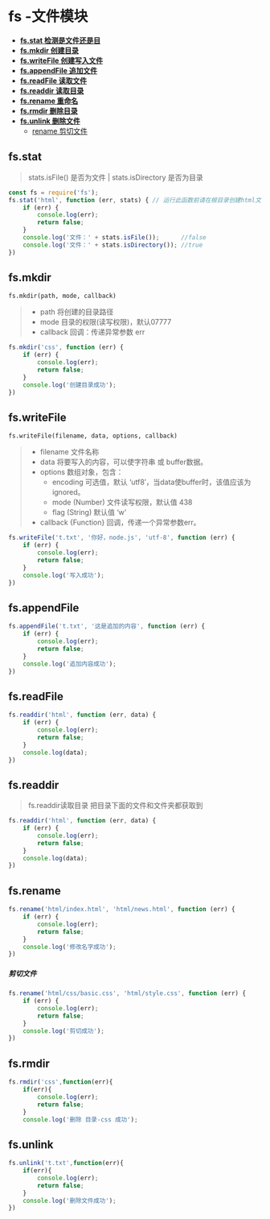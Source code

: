 # fs -文件模块

* [**fs.stat 检测是文件还是目**](#fsstat)
* [**fs.mkdir 创建目录**](#fsmkdir)
* [**fs.writeFile 创建写入文件**](#fswritefile)
* [**fs.appendFile 追加文件**](#fsappendfile)
* [**fs.readFile 读取文件**](#fsreadfile)
* [**fs.readdir 读取目录**](#fsreaddir)
* [**fs.rename 重命名**](#fsrename)
* [**fs.rmdir 删除目录**](#fsrmdir)
* [**fs.unlink 删除文件**](#fsunlink)
  * [rename 剪切文件](#剪切文件)

## fs.stat

> stats.isFile\(\) 是否为文件 \| stats.isDirectory 是否为目录

```js
const fs = require('fs');
fs.stat('html', function (err, stats) { // 运行此函数前请在根目录创建html文件夹
    if (err) {
        console.log(err);
        return false;
    }
    console.log('文件：' + stats.isFile());      //false
    console.log('文件：' + stats.isDirectory()); //true
})
```

## fs.mkdir

`fs.mkdir(path, mode, callback)`

> * path 将创建的目录路径
> * mode 目录的权限\(读写权限\)，默认07777
> * callback 回调：传递异常参数 err

```js
fs.mkdir('css', function (err) {
    if (err) {
        console.log(err);
        return false;
    }
    console.log('创建目录成功');
})
```

## fs.writeFile

`fs.writeFile(filename, data, options, callback)`

> * filename   文件名称
> * data    将要写入的内容，可以使字符串 或 buffer数据。
> * options   数组对象，包含：
>   * encoding   可选值，默认 ‘utf8′，当data使buffer时，该值应该为 ignored。
>   * mode   \(Number\)        文件读写权限，默认值 438
>   * flag       \(String\)            默认值 ‘w'
> * callback {Function}  回调，传递一个异常参数err。

```js
fs.writeFile('t.txt', '你好，node.js', 'utf-8', function (err) {
    if (err) {
        console.log(err);
        return false;
    }
    console.log('写入成功');
})
```

## fs.appendFile

```js
fs.appendFile('t.txt', '这是追加的内容', function (err) {
    if (err) {
        console.log(err);
        return false;
    }
    console.log('追加内容成功');
})
```

## fs.readFile

```js
fs.readdir('html', function (err, data) {
    if (err) {
        console.log(err);
        return false;
    }
    console.log(data);
})
```

## fs.readdir

> fs.readdir读取目录  把目录下面的文件和文件夹都获取到

```js
fs.readdir('html', function (err, data) {
    if (err) {
        console.log(err);
        return false;
    }
    console.log(data);
})
```

## fs.rename

```js
fs.rename('html/index.html', 'html/news.html', function (err) {
    if (err) {
        console.log(err);
        return false;
    }
    console.log('修改名字成功');
})
```

##### 剪切文件

```js
fs.rename('html/css/basic.css', 'html/style.css', function (err) {
    if (err) {
        console.log(err);
        return false;
    }
    console.log('剪切成功');
})
```

## fs.rmdir

```js
fs.rmdir('css',function(err){
    if(err){
        console.log(err);
        return false;
    }
    console.log('删除 目录-css 成功');
```

## fs.unlink

```js
fs.unlink('t.txt',function(err){
    if(err){
        console.log(err);
        return false;
    }
    console.log('删除文件成功');
})
```



